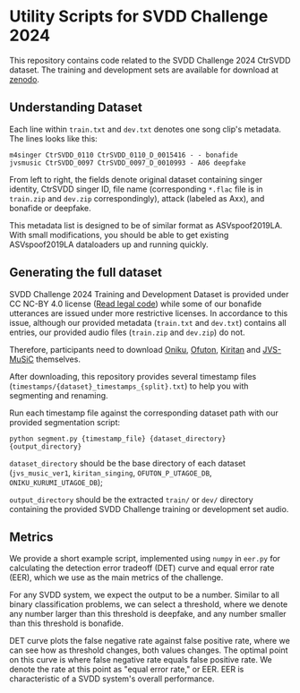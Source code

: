 # Utility Scripts for SVDD Challenge 2024

This repository contains code related to the SVDD Challenge 2024 CtrSVDD dataset. The training and development sets are available for download at [zenodo](https://zenodo.org/doi/10.5281/zenodo.10467604).

## Understanding Dataset

Each line within `train.txt` and `dev.txt` denotes one song clip's metadata. The lines looks like this:
```
m4singer CtrSVDD_0110 CtrSVDD_0110_D_0015416 - - bonafide
jvsmusic CtrSVDD_0097 CtrSVDD_0097_D_0010993 - A06 deepfake
```
From left to right, the fields denote original dataset containing singer identity, CtrSVDD singer ID, file name (corresponding `*.flac` file is in `train.zip` and `dev.zip` correspondingly), attack (labeled as Axx), and bonafide or deepfake.

This metadata list is designed to be of similar format as ASVspoof2019LA. With small modifications, you should be able to get existing ASVspoof2019LA dataloaders up and running quickly.

## Generating the full dataset
SVDD Challenge 2024 Training and Development Dataset is provided under CC NC-BY 4.0 license ([Read legal code](https://creativecommons.org/licenses/by-nc/4.0/legalcode)) while some of our bonafide utterances are issued under more restrictive licenses. In accordance to this issue, although our provided metadata (`train.txt` and `dev.txt`) contains all entries, our provided audio files (`train.zip` and `dev.zip`) do not. 

Therefore, participants need to download [Oniku](http://onikuru.info/db-download/), [Ofuton](https://sites.google.com/view/oftn-utagoedb/%E3%83%9B%E3%83%BC%E3%83%A0), [Kiritan](https://zunko.jp/kiridev/login.php) and [JVS-MuSiC](https://sites.google.com/site/shinnosuketakamichi/research-topics/jvs_music) themselves. 

After downloading, this repository provides several timestamp files (`timestamps/{dataset}_timestamps_{split}.txt`) to help you with segmenting and renaming.

Run each timestamp file against the corresponding dataset path with our provided segmentation script:

`python segment.py {timestamp_file} {dataset_directory} {output_directory}`

`dataset_directory` should be the base directory of each dataset (`jvs_music_ver1`, `kiritan_singing`, `OFUTON_P_UTAGOE_DB`, `ONIKU_KURUMI_UTAGOE_DB`);

`output_directory` should be the extracted `train/` or `dev/` directory containing the provided SVDD Challenge training or development set audio.

## Metrics
We provide a short example script, implemented using `numpy` in `eer.py` for calculating the detection error tradeoff (DET) curve and equal error rate (EER), which we use as the main metrics of the challenge.

For any SVDD system, we expect the output to be a number. Similar to all binary classification problems, we can select a threshold, where we denote any number larger than this threshold is deepfake, and any number smaller than this threshold is bonafide.

DET curve plots the false negative rate against false positive rate, where we can see how as threshold changes, both values changes. The optimal point on this curve is where false negative rate equals false positive rate. We denote the rate at this point as "equal error rate," or EER. EER is characteristic of a SVDD system's overall performance.